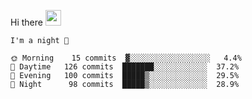 Hi there <img src="https://media.giphy.com/media/hvRJCLFzcasrR4ia7z/giphy.gif" width="25px">

<!--START_SECTION:productive-box-->
```text
I'm a night 🦉

🌞 Morning    15 commits  ▓░░░░░░░░░░░░░░░░░░   4.4%
🌆 Daytime   126 commits  ███████░░░░░░░░░░░░  37.2%
🌃 Evening   100 commits  █████▒░░░░░░░░░░░░░  29.5%
🌙 Night      98 commits  █████▒░░░░░░░░░░░░░  28.9%
```
<!--END_SECTION:productive-box-->
